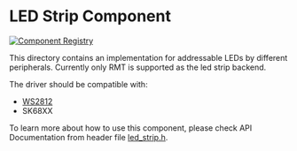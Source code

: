 # LED Strip Component

[![Component Registry](https://components.espressif.com/components/espressif/led_strip/badge.svg)](https://components.espressif.com/components/espressif/led_strip)

This directory contains an implementation for addressable LEDs by different peripherals. Currently only RMT is supported as the led strip backend.

The driver should be compatible with:

* [WS2812](http://www.world-semi.com/Certifications/WS2812B.html)
* SK68XX

To learn more about how to use this component, please check API Documentation from header file [led_strip.h](./include/led_strip.h).
